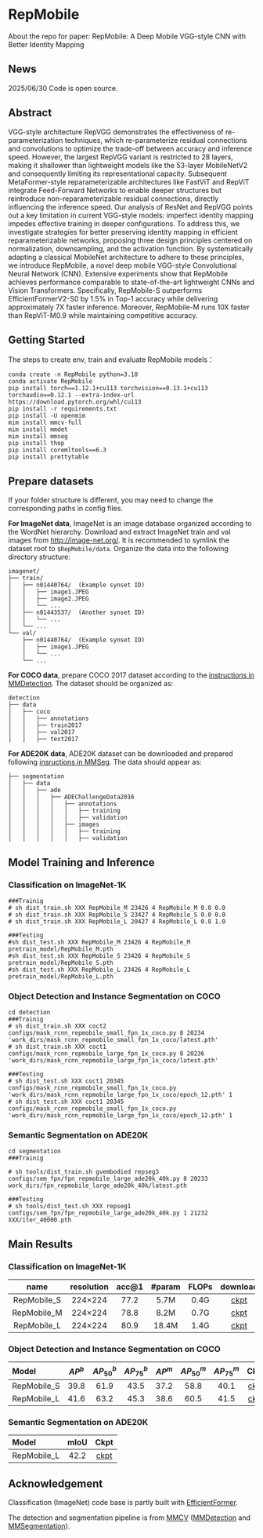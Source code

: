 # RepMobile
About the repo for paper: RepMobile: A Deep Mobile VGG-style CNN with Better Identity Mapping

## **News**
2025/06/30 Code is open source.


## **Abstract**

VGG-style architecture RepVGG demonstrates the effectiveness of re-parameterization techniques, which re-parameterize residual connections and convolutions to optimize the trade-off between accuracy and inference speed. 
However, the largest RepVGG variant is restricted to 28 layers, making it shallower than lightweight models like the 53-layer MobileNetV2 and consequently limiting its representational capacity. 
Subsequent MetaFormer-style reparameterizable architectures like FastViT and RepViT integrate Feed-Forward Networks to enable deeper structures but reintroduce non-reparameterizable residual connections, directly influencing the inference speed.
Our analysis of ResNet and RepVGG points out a key limitation in current VGG-style models: imperfect identity mapping impedes effective training in deeper configurations. 
To address this, we investigate strategies for better preserving identity mapping in efficient reparameterizable networks, proposing three design principles centered on normalization, downsampling, and the activation function. 
By systematically adapting a classical MobileNet architecture to adhere to these principles, we introduce RepMobile, a novel deep mobile VGG-style Convolutional Neural Network (CNN). 
Extensive experiments show that RepMobile achieves performance comparable to state-of-the-art lightweight CNNs and Vision Transformers. 
Specifically, RepMobile-S outperforms EfficientFormerV2-S0 by 1.5\% in Top-1 accuracy while delivering approximately 7X faster inference. 
Moreover, RepMobile-M runs 10X faster than RepViT-M0.9 while maintaining competitive accuracy. 

## Getting Started
The steps to create env, train and evaluate RepMobile models：

```
conda create -n RepMobile python=3.10 
conda activate RepMobile
pip install torch==1.12.1+cu113 torchvision==0.13.1+cu113 torchaudio==0.12.1 --extra-index-url https://download.pytorch.org/whl/cu113
pip install -r requirements.txt
pip install -U openmim
mim install mmcv-full
mim install mmdet
mim install mmseg
pip install thop
pip install coremltools==6.3
pip install prettytable
```

## Prepare datasets

If your folder structure is different, you may need to change the corresponding paths in config files.

**For ImageNet data**, ImageNet is an image database organized according to the WordNet hierarchy. Download and extract ImageNet train and val images from http://image-net.org/. It is recommended to symlink the dataset root to `$RepMobile/data`. Organize the data into the following directory structure:
```
imagenet/
├── train/
│   ├── n01440764/  (Example synset ID)
│   │   ├── image1.JPEG
│   │   ├── image2.JPEG
│   │   └── ...
│   ├── n01443537/  (Another synset ID)
│   │   └── ...
│   └── ...
└── val/
    ├── n01440764/  (Example synset ID)
    │   ├── image1.JPEG
    │   └── ...
    └── ...
```

**For COCO data**, prepare COCO 2017 dataset according to the [instructions in MMDetection](https://github.com/open-mmlab/mmdetection/blob/master/docs/en/1_exist_data_model.md#test-existing-models-on-standard-datasets).
The dataset should be organized as: 
```
detection
├── data
│   ├── coco
│   │   ├── annotations
│   │   ├── train2017
│   │   ├── val2017
│   │   ├── test2017
```

**For ADE20K data**, ADE20K dataset can be downloaded and prepared following [insructions in MMSeg](https://github.com/open-mmlab/mmsegmentation/blob/master/docs/en/dataset_prepare.md#prepare-datasets). 
The data should appear as: 
```
├── segmentation
│   ├── data
│   │   ├── ade
│   │   │   ├── ADEChallengeData2016
│   │   │   │   ├── annotations
│   │   │   │   │   ├── training
│   │   │   │   │   ├── validation
│   │   │   │   ├── images
│   │   │   │   │   ├── training
│   │   │   │   │   ├── validation

```

## Model Training and Inference

### **Classification on ImageNet-1K**

```
###Trainig
# sh dist_train.sh XXX RepMobile_M 23426 4 RepMobile_M 0.0 0.0 
# sh dist_train.sh XXX RepMobile_S 23427 4 RepMobile_S 0.0 0.0 
# sh dist_train.sh XXX RepMobile_L 20427 4 RepMobile_L 0.8 1.0

###Testing
#sh dist_test.sh XXX RepMobile_M 23426 4 RepMobile_M pretrain_model/RepMobile_M.pth 
#sh dist_test.sh XXX RepMobile_S 23426 4 RepMobile_S pretrain_model/RepMobile_S.pth  
#sh dist_test.sh XXX RepMobile_L 23426 4 RepMobile_L pretrain_model/RepMobile_L.pth 

```

### **Object Detection and Instance Segmentation on COCO**

```
cd detection
###Trainig
# sh dist_train.sh XXX coct2 configs/mask_rcnn_repmobile_small_fpn_1x_coco.py 8 20234 'work_dirs/mask_rcnn_repmobile_small_fpn_1x_coco/latest.pth'
# sh dist_train.sh XXX coct1 configs/mask_rcnn_repmobile_large_fpn_1x_coco.py 8 20236 'work_dirs/mask_rcnn_repmobile_large_fpn_1x_coco/latest.pth' 

###Testing
# sh dist_test.sh XXX coct1 20345 configs/mask_rcnn_repmobile_small_fpn_1x_coco.py 'work_dirs/mask_rcnn_repmobile_large_fpn_1x_coco/epoch_12.pth' 1  
# sh dist_test.sh XXX coct1 20345 configs/mask_rcnn_repmobile_small_fpn_1x_coco.py 'work_dirs/mask_rcnn_repmobile_large_fpn_1x_coco/epoch_12.pth' 1  

```

### **Semantic Segmentation on ADE20K**

```
cd segmentation
###Trainig

# sh tools/dist_train.sh gvembodied repseg3 configs/sem_fpn/fpn_repmobile_large_ade20k_40k.py 8 20233 work_dirs/fpn_repmobile_large_ade20k_40k/latest.pth

###Testing
# sh tools/dist_test.sh XXX repseg1 configs/sem_fpn/fpn_repmobile_large_ade20k_40k.py 1 21232 XXX/iter_40000.pth

```

## Main Results

### **Classification on ImageNet-1K**
|      name      | resolution | acc@1 | #param | FLOPs | download |
| :------------: | :--------: | :---: | :----: | :---: | :------: |
| RepMobile_S    | 224×224    | 77.2  |  5.7M  | 0.4G  | [ckpt](https://drive.google.com/file/d/1g8G_JO-E4Af9iOUG_alU-jXkKciuuMtu/view?usp=sharing) |
| RepMobile_M    | 224×224    | 78.8  |  8.2M  | 0.7G  | [ckpt](https://drive.google.com/file/d/1dHWQhtTfIsr1m06_JQdzF39rpwArCYDp/view?usp=sharing) |
| RepMobile_L    | 224×224    | 80.9  | 18.4M  | 1.4G  | [ckpt](https://drive.google.com/file/d/11N90R37HQ-aZDVvkozDAfuYURUFGUDGh/view?usp=sharing) |


### **Object Detection and Instance Segmentation on COCO**
| Model | $AP^b$ | $AP_{50}^b$ | $AP_{75}^b$ | $AP^m$ | $AP_{50}^m$ | $AP_{75}^m$ | Ckpt |
|:---------------|:----:|:---:|:--:|:--:|:--:|:--:|:--:|
| RepMobile_S | 39.8  |  61.9   | 43.5  |    37.2    |  58.8      |  40.1        |   [ckpt](https://github.com/THU-MIG/RepViT/releases/download/v1.0/repvit_m1_1_coco.pth)   |
| RepMobile_L | 41.6   | 63.2   | 45.3  | 38.6   | 60.5        | 41.5         |   [ckpt](https://github.com/THU-MIG/RepViT/releases/download/v1.0/repvit_m1_5_coco.pth)   |


### **Semantic Segmentation on ADE20K**
| Model | mIoU | Ckpt |
|:---------------|:----:|:--:|
| RepMobile_L |   42.2   |   [ckpt](https://drive.google.com/file/d/1mc_a_DpsazSkjwqChttemyMXyN_yrLbg/view?usp=sharing)   |


## Acknowledgement

Classification (ImageNet) code base is partly built with [EfficientFormer](https://github.com/snap-research/EfficientFormer). 

The detection and segmentation pipeline is from [MMCV](https://github.com/open-mmlab/mmcv) ([MMDetection](https://github.com/open-mmlab/mmdetection) and [MMSegmentation](https://github.com/open-mmlab/mmsegmentation)). 